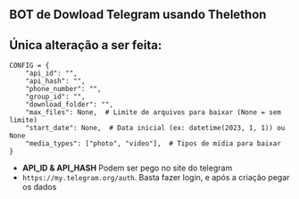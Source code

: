 ## BOT de Dowload Telegram usando Thelethon
## Única alteração a ser feita:

```
CONFIG = {
    "api_id": "",
    "api_hash": "",
    "phone_number": "",
    "group_id": "",
    "download_folder": "",
    "max_files": None,  # Limite de arquivos para baixar (None = sem limite)
    "start_date": None,  # Data inicial (ex: datetime(2023, 1, 1)) ou None
    "media_types": ["photo", "video"],  # Tipos de mídia para baixar
}
```
- **API_ID & API_HASH** Podem ser pego no site do telegram
- `https://my.telegram.org/auth`. Basta fazer login, e após a criação pegar os dados
